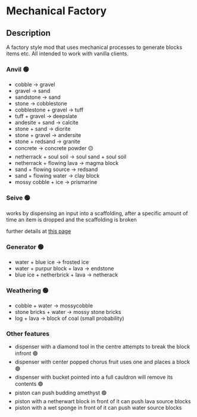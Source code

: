 # Mechanical Factory
## Description
A factory style mod that uses mechanical processes to generate blocks items etc. All intended to work with vanilla clients.


### Anvil :green_circle:
- cobble -> gravel
- gravel -> sand
- sandstone -> sand
- stone -> cobblestone
- cobblestone + gravel -> tuff
- tuff + gravel -> deepslate
- andesite + sand -> calcite
- stone + sand -> diorite
- stone + gravel -> andersite
- stone + redsand -> granite
- concrete -> concrete powder :yellow_circle:
- netherrack + soul soil -> soul sand + soul soil
- netherrack + flowing lava -> magma block 
- sand + flowing source -> redsand 
- sand + flowing water -> clay block
- mossy cobble + ice -> prismarine

### Seive :green_circle:
works by dispensing an input into a scaffolding, after a specific amount of time an item is dropped and the scaffolding is broken

further details at [this page](https://github.com/Elmartino4/mechanical-factory/blob/1.17/Item_Chances.md)

### Generator :green_circle:
- water + blue ice -> frosted ice
- water + purpur block + lava -> endstone
- blue ice + netherbrick + lava -> netherack

### Weathering :green_circle:
- cobble + water -> mossycobble
- stone bricks + water -> mossy stone bricks
- log + lava -> block of coal (small probability)

### Other features
- dispenser with a diamond tool in the centre attempts to break the block infront :green_circle:
- dispenser with center popped chorus fruit uses one and places a block :green_circle:
- dispenser with bucket pointed into a full cauldron will remove its contents :green_circle:
- piston can push budding amethyst :green_circle:
- piston with a netherwart block in front of it can push lava source blocks
- piston with a wet sponge in front of it can push water source blocks